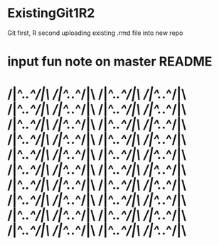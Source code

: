 # ExistingGit1R2
Git first, R second uploading existing .rmd file into new repo


# input fun note on master README

# /|\^._.^/|\ /|\^._.^/|\ /|\^._.^/|\ /|\^._.^/|\ /|\^._.^/|\ /|\^._.^/|\ /|\^._.^/|\ /|\^._.^/|\ /|\^._.^/|\ /|\^._.^/|\ /|\^._.^/|\ /|\^._.^/|\ /|\^._.^/|\ /|\^._.^/|\ /|\^._.^/|\ /|\^._.^/|\ /|\^._.^/|\ /|\^._.^/|\ /|\^._.^/|\ /|\^._.^/|\ /|\^._.^/|\ /|\^._.^/|\ /|\^._.^/|\ /|\^._.^/|\ /|\^._.^/|\ /|\^._.^/|\ /|\^._.^/|\ /|\^._.^/|\ /|\^._.^/|\ /|\^._.^/|\ /|\^._.^/|\ /|\^._.^/|\ /|\^._.^/|\ /|\^._.^/|\ /|\^._.^/|\ /|\^._.^/|\ /|\^._.^/|\ /|\^._.^/|\ /|\^._.^/|\ /|\^._.^/|\ 